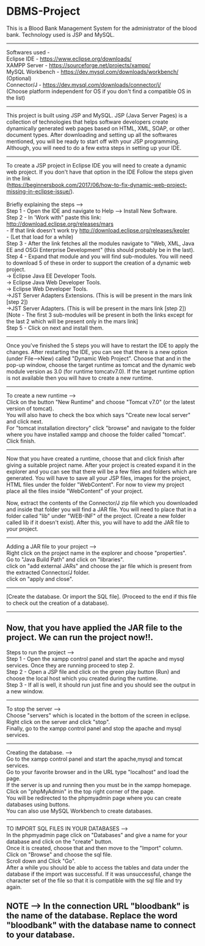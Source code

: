# DBMS-Project
This is a Blood Bank Management System for the administrator of the blood bank. Technology used is JSP and MySQL.

----------------------------------------------------------------------------------------------------------------------------------------
Softwares used - <br/>
Eclipse IDE - https://www.eclipse.org/downloads/ <br/>
XAMPP Server - https://sourceforge.net/projects/xampp/ <br/>
MySQL Workbench - https://dev.mysql.com/downloads/workbench/ (Optional) <br/>
Connector/J - https://dev.mysql.com/downloads/connector/j/ <br/>
(Choose platform independent for OS if you don't find a compatible OS in the list)

----------------------------------------------------------------------------------------------------------------------------------------
This project is built using JSP and MySQL. JSP (Java Server Pages) is a collection of technologies that helps software developers create dynamically generated web pages based on HTML, XML, SOAP, or other document types. After downloading and setting up all the softwares mentioned, you will be ready to start off with your JSP programming. Although, you will need to do a few extra steps in setting up your IDE.

----------------------------------------------------------------------------------------------------------------------------------------
To create a JSP project in Eclipse IDE you will need to create a dynamic web project. If you don't have that option in the IDE Follow the steps given in the link <br/>(https://beginnersbook.com/2017/06/how-to-fix-dynamic-web-project-missing-in-eclipse-issue/). <br/>
<br/> Briefly explaining the steps --> <br/>
Step 1 - Open the IDE and navigate to Help --> Install New Software. <br/>
Step 2 - In 'Work with" paste this link: http://download.eclipse.org/releases/mars <br/>
       - If that link doesn't work try http://download.eclipse.org/releases/kepler <br/>
       - (Let that load for a while) <br/>
Step 3 - After the link fetches all the modules navigate to "Web, XML, Java EE and OSGi Enterprise Development" (this should probably be in the last). <br/>
Step 4 - Expand that module and you will find sub-modules. You will need to download 5 of these in order to support the creation of a dynamic web project.<br/>
       -> Eclipse Java EE Developer Tools. <br/>
       -> Eclipse Java Web Developer Tools. <br/>
       -> Eclipse Web Developer Tools. <br/>
       ->JST Server Adapters Extensions. (This is will be present in the mars link [step 2])<br/>
       ->JST Server Adapters. (This is will be present in the mars link [step 2])<br/>
[Note - The first 3 sub-modules will be present in both the links except for the last 2 which will be present only in the mars link]<br/>
Step 5 - Click on next and install them.

----------------------------------------------------------------------------------------------------------------------------------------
Once you've finished the 5 steps you will have to restart the IDE to apply the changes. After restarting the IDE, you can see that there is a new option (under File-->New) called "Dynamic Web Project". Choose that and in the pop-up window, choose the target runtime as tomcat and the dynamic web module version as 3.0 (for runtime tomcatv7.0). If the target runtime option is not available then you will have to create a new runtime. 

----------------------------------------------------------------------------------------------------------------------------------------
To create a new runtime --> <br/>
Click on the button "New Runtime" and choose "Tomcat v7.0" (or the latest version of tomcat). <br/>
You will also have to check the box which says "Create new local server" and click next. <br/>
For "tomcat installation directory" click "browse" and navigate to the folder where you have installed xampp and choose the folder called "tomcat". <br/>
Click finish. <br/>

----------------------------------------------------------------------------------------------------------------------------------------
Now that you have created a runtime, choose that and click finish after giving a suitable project name. After your project is created expand it in the explorer and you can see that there will be a few files and folders which are generated. You will have to save all your JSP files, images for the project, HTML files under the folder "WebContent". For now to view my project place all the files inside "WebContent" of your project. 

Now, extract the contents of the Connector/J zip file which you downloaded and inside that folder you will find a JAR file. You will need to place that in a folder called "lib" under "WEB-INF" of the project. (Create a new folder called lib if it doesn't exist). After this, you will have to add the JAR file to your project.

----------------------------------------------------------------------------------------------------------------------------------------
Adding a JAR file to your project --> <br/>
Right click on the project name in the explorer and choose "properties". <br/>
Go to "Java Build Path" and click on "libraries". <br/>
click on "add external JARs" and choose the jar file which is present from the extracted Connector/J folder. <br/>
click on "apply and close". <br/>

----------------------------------------------------------------------------------------------------------------------------------------
[Create the database. Or import the SQL file]. (Proceed to the end if this file to check out the creation of a database).

----------------------------------------------------------------------------------------------------------------------------------------
Now, that you have applied the JAR file to the project. We can run the project now!!.
----------------------------------------------------------------------------------------------------------------------------------------
Steps to run the project --> <br/>
Step 1 - Open the xampp control panel and start the apache and mysql services. Once they are running proceed to step 2. <br/>
Step 2 - Open a JSP file and click on the green play button (Run) and choose the local host which you created during the runtime. <br/>
Step 3 - If all is well, it should run just fine and you should see the output in a new window. <br/>

----------------------------------------------------------------------------------------------------------------------------------------
To stop the server --> <br/>
Choose "servers" which is located in the bottom of the screen in eclipse. Right click on the server and click "stop". <br/>
Finally, go to the xampp control panel and stop the apache and mysql services. <br/>

----------------------------------------------------------------------------------------------------------------------------------------
Creating the database. --> <br/>
Go to the xampp control panel and start the apache,mysql and tomcat services. <br/>
Go to your favorite browser and in the URL type "localhost" and load the page. <br/>
If the server is up and running then you must be in the xampp homepage. <br/>
Click on "phpMyAdmin" in the top right corner of the page. <br/>
You will be redirected to the phpmyadmin page where you can create databases using buttons. <br/>
You can also use MySQL Workbench to create databases. <br/>

----------------------------------------------------------------------------------------------------------------------------------------
TO IMPORT SQL FILES IN YOUR DATABASES --> <br/>
In the phpmyadmin page click on "Databases" and give a name for your database and click on the "create" button. <br/>
Once it is created, choose that and then move to the "Import" column. <br/>
Click on "Browse" and choose the sql file. <br/>
Scroll down and Click "Go". <br/>
After a while you should be able to access the tables and data under the database if the import was successful. If it was unsuccessful, change the character set of the file so that it is compatible with the sql file and try again. <br/>

NOTE --> In the connection URL "bloodbank" is the name of the database. Replace the word "bloodbank" with the database name to connect to your database.
----------------------------------------------------------------------------------------------------------------------------------------
